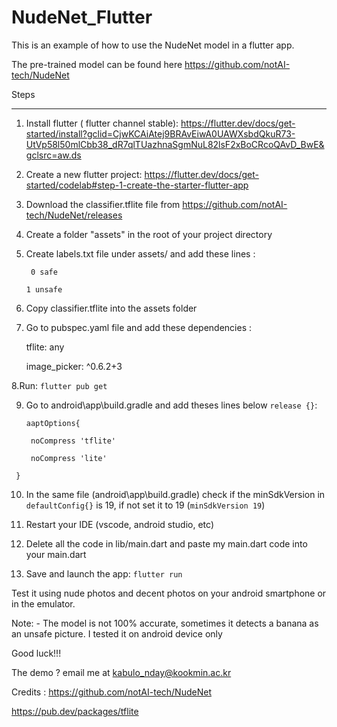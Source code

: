 # NudeNet_Flutter

This is an example of how to use the NudeNet model in a flutter app. 

The pre-trained model can be found here https://github.com/notAI-tech/NudeNet


Steps

----

1. Install flutter ( flutter channel stable): https://flutter.dev/docs/get-started/install?gclid=CjwKCAiAtej9BRAvEiwA0UAWXsbdQkuR73-UtVp58l50mlCbb38_dR7qlTUazhnaSgmNuL82lsF2xBoCRcoQAvD_BwE&gclsrc=aw.ds 


2. Create a new flutter project: https://flutter.dev/docs/get-started/codelab#step-1-create-the-starter-flutter-app

3. Download the classifier.tflite file from https://github.com/notAI-tech/NudeNet/releases 

4. Create a folder "assets" in the root of your project directory

5. Create labels.txt file under assets/ and add these lines :  

   ` 0 safe`

    `1 unsafe`

6. Copy classifier.tflite into the assets folder

7. Go to pubspec.yaml file and add these dependencies :

   tflite: any

   image_picker: ^0.6.2+3



8.Run: `flutter pub get`

9. Go to android\app\build.gradle and add theses lines below `release {}`:

   `aaptOptions{`

     ` noCompress 'tflite'`

     ` noCompress 'lite'`

  ` }`

10. In the same file (android\app\build.gradle) check if the minSdkVersion in `defaultConfig{}` is 19, if not set it to 19 (`minSdkVersion 19`)

11. Restart your IDE (vscode, android studio, etc)

12. Delete all the code in lib/main.dart and paste my main.dart code into your main.dart

13. Save and launch the app: `flutter run` 


Test it using nude photos and decent photos on your android smartphone or in the emulator.


Note: - The model is not 100% accurate, sometimes it detects a banana as an unsafe picture. I tested it on android device only


Good luck!!!

The demo ? email me at kabulo_nday@kookmin.ac.kr 

Credits :
 https://github.com/notAI-tech/NudeNet 

https://pub.dev/packages/tflite 
